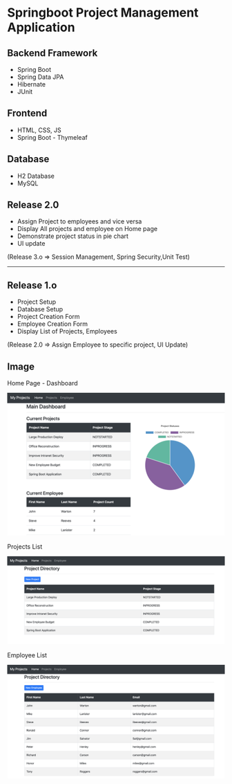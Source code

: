 # Springboot Project Management Application

## Backend Framework

- Spring Boot
- Spring Data JPA
- Hibernate
- JUnit

## Frontend

- HTML, CSS, JS
- Spring Boot - Thymeleaf

## Database

- H2 Database
- MySQL

## Release 2.0 

- Assign Project to employees and vice versa
- Display All projects and employee on Home page
- Demonstrate project status in pie chart
- UI update

(Release 3.o =>  Session Management, Spring Security,Unit Test)





------------------------------
## Release 1.o

- Project Setup
- Database Setup
- Project Creation Form
- Employee Creation Form
- Display List of Projects, Employees

(Release 2.0 => Assign Employee to specific project, UI Update)



## Image
Home Page - Dashboard 

![alt text](https://github.com/MohitKacha/Springboot-project-management-application/blob/main/screenshot/Screen%20Shot%202020-11-14%20at%203.30.40%20PM.png)

Projects List

![alt text](https://github.com/MohitKacha/Springboot-project-management-application/blob/main/screenshot/Screen%20Shot%202020-11-14%20at%203.30.58%20PM.png)

Employee List

![alt text](https://github.com/MohitKacha/Springboot-project-management-application/blob/main/screenshot/Screen%20Shot%202020-11-14%20at%203.31.11%20PM.png)